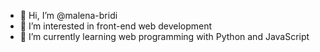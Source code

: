 - 👋 Hi, I’m @malena-bridi
- 👀 I’m interested in front-end web development
- 🌱 I’m currently learning web programming with Python and JavaScript

<!---
malena-bridi/malena-bridi is a ✨ special ✨ repository because its `README.md` (this file) appears on your GitHub profile.
You can click the Preview link to take a look at your changes.
--->
